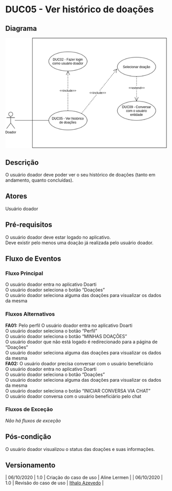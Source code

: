 # DUC05 - Ver histórico de doações

## Diagrama
![DUC05](../../../../assets/images/casosDeUso/DUC05.png)

## Descrição
O usuário doador deve poder ver o seu histórico de doações (tanto em andamento, quanto concluídas).  

## Atores
Usuário doador  

## Pré-requisitos
O usuário doador deve estar logado no aplicativo.  
Deve existir pelo menos uma doação já realizada pelo usuário doador.  

## Fluxo de Eventos

### Fluxo Principal
O usuário doador entra no aplicativo Doarti  
O usuário doador seleciona o botão “Doações”  
O usuário doador seleciona alguma das doações para visualizar os dados da mesma  

### Fluxos Alternativos
**FA01:** Pelo perfil
O usuário doador entra no aplicativo Doarti  
O usuário doador seleciona o botão “Perfil”  
O usuário doador seleciona o botão “MINHAS DOAÇÕES”  
O usuário doador que não está logado é redirecionado para a página de “Doações”  
O usuário doador seleciona alguma das doações para visualizar os dados da mesma  
**FA02:** O usuário doador precisa conversar com o usuário beneficiário  
O usuário doador entra no aplicativo Doarti  
O usuário doador seleciona o botão “Doações”  
O usuário doador seleciona alguma das doações para visualizar os dados da mesma  
O usuário doador seleciona o botão “INICIAR CONVERSA VIA CHAT”  
O usuário doador conversa com o usuário beneficiário pelo chat  

### Fluxos de Exceção
*Não há fluxos de exceção*  


## Pós-condição
O usuário doador visualizou o status das doações e suas informações.  

## Versionamento
| 06/10/2020 | 1.0 | Criação do caso de uso | Aline Lermen |
| 06/10/2020 | 1.0 | Revisão do caso de uso | [Ithalo Azevedo](https://github.com/ithaloazevedo) |